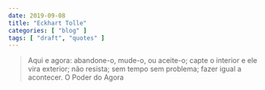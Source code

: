 ```yaml
---
date: 2019-09-08
title: "Eckhart Tolle"
categories: [ "blog" ]
tags: [ "draft", "quotes" ]
---
```

> Aqui e agora: abandone-o, mude-o, ou aceite-o; capte o interior e ele vira exterior; não resista; sem tempo sem problema; fazer igual a acontecer. O Poder do Agora
